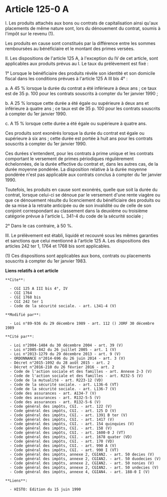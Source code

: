 # Article 125-0 A

I. Les produits attachés aux bons ou contrats de capitalisation ainsi qu'aux placements de même nature sont, lors du
dénouement du contrat, soumis à l'impôt sur le revenu (1).

Les produits en cause sont constitués par la différence entre les sommes remboursées au bénéficiaire et le montant des primes
versées.

II. Les dispositions de l'article 125 A, à l'exception du IV de cet article, sont applicables aux produits prévus au I. Le
taux du prélèvement est fixé :

1° Lorsque le bénéficiaire des produits révèle son identité et son domicile fiscal dans les conditions prévues à l'article
125 A III bis 4° :

a. A 45 % lorsque la durée du contrat a été inférieure à deux ans ;  ce taux est de 35 p. 100 pour les contrats souscrits à
compter du 1er janvier 1990 ;

b. A 25 % lorsque cette durée a été égale ou supérieure à deux ans et inférieure à quatre ans ;  ce taux est de 35 p. 100
pour les contrats souscrits à compter du 1er janvier 1990.

c. A 15 % lorsque cette durée a été égale ou supérieure à quatre ans.

Ces produits sont exonérés lorsque la durée du contrat est égale ou supérieure à six ans ; cette durée est portée à huit ans
pour les contrats souscrits à compter du 1er janvier 1990.

Ces durées s'entendent, pour les contrats à prime unique et les contrats comportant le versement de primes périodiques
régulièrement échelonnées, de la durée effective du contrat et, dans les autres cas, de la durée moyenne pondérée. La
disposition relative à la durée moyenne pondérée n'est pas applicable aux contrats conclus à compter du 1er janvier 1990.

Toutefois, les produits en cause sont exonérés, quelle que soit la durée du contrat, lorsque celui-ci se dénoue par le
versement d'une rente viagère ou que ce dénouement résulte du licenciement du bénéficiaire des produits ou de sa mise à la
retraite anticipée ou de son invalidité ou de celle de son conjoint correspondant au classement dans la deuxième ou troisième
catégorie prévue à l'article L. 341-4 du code de la sécurité sociale ;

2° Dans le cas contraire, à 50 %.

III. Le prélèvement est établi, liquidé et recouvré sous les mêmes garanties et sanctions que celui mentionné à l'article 125
A. Les dispositions des articles 242 ter 1, 1764 et 1768 bis sont applicables.

(1) Ces dispositions sont applicables aux bons, contrats ou placements souscrits à compter du 1er janvier 1983.

**Liens relatifs à cet article**

	**Cite**:

	  - CGI 125 A III bis 4°, IV
	  - CGI 1764
	  - CGI 1768 bis
	  - CGI 242 ter 1
	  - Code de la sécurité sociale. - art. L341-4 (V)

	**Modifié par**:

	  - Loi n°89-936 du 29 décembre 1989 - art. 112 () JORF 30 décembre 1989

	**Cité par**:

	  - Loi n°2004-1484 du 30 décembre 2004 - art. 39 (V)
	  - Loi n°2005-842 du 26 juillet 2005 - art. 1 (V)
	  - Loi n°2013-1279 du 29 décembre 2013 - art. 9 (V)
	  - ORDONNANCE n°2014-696 du 26 juin 2014 - art. 3 (V)
	  - Décret n°2015-1092 du 28 août 2015 - art. 2
	  - Décret n°2016-210 du 26 février 2016 - art. 2
	  - Code de l'action sociale et des familles - art. Annexe 2-3 (V)
	  - Code de l'action sociale et des familles - art. R232-5 (V)
	  - Code de la mutualité - art. R223-12 (VD)
	  - Code de la sécurité sociale. - art. L136-6 (VT)
	  - Code de la sécurité sociale. - art. L136-7 (V)
	  - Code des assurances - art. A134-7 (V)
	  - Code des assurances - art. R132-5-5 (V)
	  - Code des assurances - art. R132-5-6 (V)
	  - Code général des impôts, CGI. - art. 122 (V)
	  - Code général des impôts, CGI. - art. 125 D (V)
	  - Code général des impôts, CGI. - art. 1391 B ter (V)
	  - Code général des impôts, CGI. - art. 1417 (V)
	  - Code général des impôts, CGI. - art. 154 quinquies (V)
	  - Code général des impôts, CGI. - art. 158 (V)
	  - Code général des impôts, CGI. - art. 1600-0 J (VT)
	  - Code général des impôts, CGI. - art. 1678 quater (VD)
	  - Code général des impôts, CGI. - art. 170 (VD)
	  - Code général des impôts, CGI. - art. 990 A (V)
	  - Code général des impôts, CGI. - art. 990 I (VT)
	  - Code général des impôts, annexe 2, CGIAN2. - art. 50 decies (V)
	  - Code général des impôts, annexe 2, CGIAN2. - art. 50 duodecies (V)
	  - Code général des impôts, annexe 2, CGIAN2. - art. 50 nonies (V)
	  - Code général des impôts, annexe 2, CGIAN2. - art. 50 undecies (V)
	  - Code général des impôts, annexe 4, CGIAN4. - art. 188-0 I (V)

	**Liens**:

	  - HISTO: Edition du 15 juin 1990
